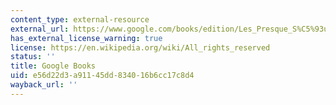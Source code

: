 ```yaml
---
content_type: external-resource
external_url: https://www.google.com/books/edition/Les_Presque_S%C5%93urs/Zxd4EAAAQBAJ?hl=en&gl=us&kptab=editions&sa=X&ved=2ahUKEwiBjYD4xp-GAxWQGFkFHbrDCxoQmBZ6BAgLEAo
has_external_license_warning: true
license: https://en.wikipedia.org/wiki/All_rights_reserved
status: ''
title: Google Books
uid: e56d22d3-a911-45dd-8340-16b6cc17c8d4
wayback_url: ''
---
```


